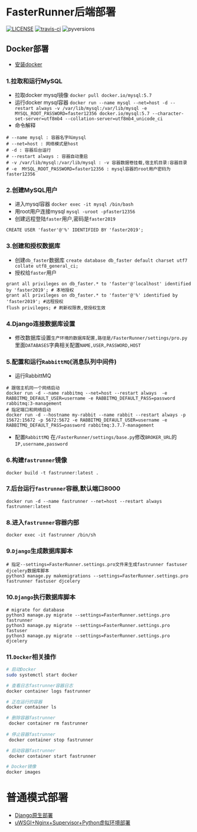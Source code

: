# FasterRunner后端部署

[![LICENSE](https://img.shields.io/github/license/HttpRunner/FasterRunner.svg)](https://github.com/HttpRunner/FasterRunner/blob/master/LICENSE) [![travis-ci](https://travis-ci.org/HttpRunner/FasterRunner.svg?branch=master)](https://travis-ci.org/HttpRunner/FasterRunner) ![pyversions](https://img.shields.io/pypi/pyversions/Django.svg)


## Docker部署
- [安装docker](https://yeasy.gitbook.io/docker_practice/install/centos) 
### 1.拉取和运行MySQL
- 拉取docker mysql镜像 `docker pull docker.io/mysql:5.7 `
- 运行docker mysql容器
`docker run --name mysql --net=host -d --restart always -v /var/lib/mysql:/var/lib/mysql -e  MYSQL_ROOT_PASSWORD=faster12356 docker.io/mysql:5.7 --character-set-server=utf8mb4 --collation-server=utf8mb4_unicode_ci`
- 命令解释
```
# --name mysql : 容器名字叫mysql
# --net=host : 网络模式是host
# -d : 容器后台运行
# --restart always : 容器自动重启
# -v /var/lib/mysql:/var/lib/mysql : -v 容器数据卷挂载,宿主机目录:容器目录
# -e  MYSQL_ROOT_PASSWORD=faster12356 : mysql容器的root用户密码为faster12356
```
### 2.创建MySQL用户
- 进入mysql容器 `docker exec -it mysql /bin/bash`
- 用root用户连接mysql `mysql -uroot -pfaster12356`
- 创建远程登陆`faster`用户,密码是`faster2019` 
```
CREATE USER 'faster'@'%' IDENTIFIED BY 'faster2019';
```
### 3.创建和授权数据库
- 创建`db_faster`数据库
`create database db_faster default charset utf7 collate utf8_general_ci;` 
- 授权给`faster`用户
```
grant all privileges on db_faster.* to 'faster'@'localhost' identified by 'faster2019'; # 本地授权
grant all privileges on db_faster.* to 'faster'@'%' identified by 'faster2019'; #远程授权
flush privileges; # 刷新权限表,使授权生效
```
### 4.Django连接数据库设置
- 修改数据库设置`生产环境的数据库配置,路径是/FasterRunner/settings/pro.py`里面`DATABASES`字典相关配置`NAME,USER,PASSWORD,HOST`

### 5.配置和运行`RabbittMQ`(消息队列中间件)
- 运行RabbittMQ
```
# 跟宿主机同一个网络启动
docker run -d --name rabbitmq --net=host --restart always  -e RABBITMQ_DEFAULT_USER=username -e RABBITMQ_DEFAULT_PASS=password rabbitmq:3-management
# 指定端口和网络启动
docker run -d --hostname my-rabbit --name rabbit --restart always -p 15672:15672 -p 5672:5672 -e RABBITMQ_DEFAULT_USER=username -e RABBITMQ_DEFAULT_PASS=password rabbitmq:3.7.7-management
```
- 配置`RabbittMQ`
在`/FasterRunner/settings/base.py`修改`BROKER_URL`的`IP,username,password`

### 6.构建`fastrunner`镜像
`docker build -t fastrunner:latest .`

### 7.后台运行`fastrunner`容器,默认端口8000
`docker run -d --name fastrunner --net=host --restart always fastrunner:latest`

### 8.进入`fastrunner`容器内部
`docker exec -it fastrunner /bin/sh`

### 9.`Django`生成数据库脚本
```
# 指定--settings=FasterRunner.settings.pro文件来生成fastrunner fastuser djcelery数据库脚本
python3 manage.py makemigrations --settings=FasterRunner.settings.pro fastrunner fastuser djcelery
```

### 10.`Django`执行数据库脚本
```
# migrate for database
python3 manage.py migrate --settings=FasterRunner.settings.pro fastrunner
python3 manage.py migrate --settings=FasterRunner.settings.pro fastuser
python3 manage.py migrate --settings=FasterRunner.settings.pro djcelery
```
### 11.`Docker`相关操作
```bash
# 启动Docker
sudo systemctl start docker

# 查看日志fastrunner容器日志
docker container logs fastrunner

# 正在运行的容器
docker container ls

# 删除容器fastrunner
 docker container rm fastrunner
 
# 停止容器fastrunner
 docker container stop fastrunner

# 启动容器fastrunner
 docker container start fastrunner 

# Docker镜像
docker images

```


# 普通模式部署
- [Django原生部署](https://www.jianshu.com/p/e26ccc21ddf2)
- [uWSGI+Nginx+Supervisor+Python虚拟环境部署](https://www.jianshu.com/p/577a966b0998)